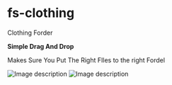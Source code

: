 # fs-clothing
Clothing Forder

**Simple Drag And Drop**

Makes Sure
You Put The Right FIles to the right Fordel

![Image description](https://cdn.discordapp.com/attachments/784243374269661195/980468522079625246/unknown.png)
![Image description](https://cdn.discordapp.com/attachments/784243374269661195/980468815953539142/unknown.png)
